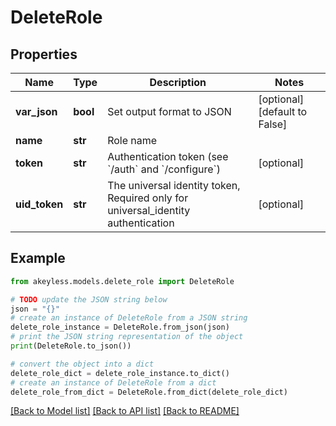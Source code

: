 # DeleteRole


## Properties

Name | Type | Description | Notes
------------ | ------------- | ------------- | -------------
**var_json** | **bool** | Set output format to JSON | [optional] [default to False]
**name** | **str** | Role name | 
**token** | **str** | Authentication token (see &#x60;/auth&#x60; and &#x60;/configure&#x60;) | [optional] 
**uid_token** | **str** | The universal identity token, Required only for universal_identity authentication | [optional] 

## Example

```python
from akeyless.models.delete_role import DeleteRole

# TODO update the JSON string below
json = "{}"
# create an instance of DeleteRole from a JSON string
delete_role_instance = DeleteRole.from_json(json)
# print the JSON string representation of the object
print(DeleteRole.to_json())

# convert the object into a dict
delete_role_dict = delete_role_instance.to_dict()
# create an instance of DeleteRole from a dict
delete_role_from_dict = DeleteRole.from_dict(delete_role_dict)
```
[[Back to Model list]](../README.md#documentation-for-models) [[Back to API list]](../README.md#documentation-for-api-endpoints) [[Back to README]](../README.md)



